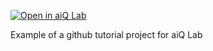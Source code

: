 [![Open in aiQ Lab](https://public.aiq-index.com/assets/aiqlab-badge.svg)](https://lab.aiq-index.com/hub/user-redirect/git-pull?repo=https%3A%2F%2Fgithub.com%2Fbanson-aiq%2FexampleJupyter&urlpath=lab%2Ftree%2FexampleJupyter%2Fnotebook.ipynb&branch=main)

Example of a github tutorial project for aiQ Lab
